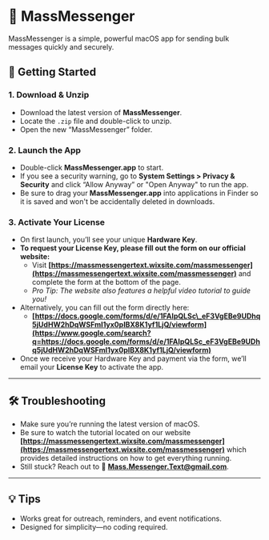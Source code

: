 # 💬 MassMessenger

MassMessenger is a simple, powerful macOS app for sending bulk messages quickly and securely.

## 🚀 Getting Started

### 1\. Download & Unzip

  - Download the latest version of **MassMessenger**.
  - Locate the `.zip` file and double-click to unzip.
  - Open the new “MassMessenger” folder.

### 2\. Launch the App

  - Double-click **MassMessenger.app** to start.
  - If you see a security warning, go to **System Settings \> Privacy & Security** and click “Allow Anyway” or "Open Anyway" to run the app.
  - Be sure to drag your **MassMessenger.app** into applications in Finder so it is saved and won't be accidentally deleted in downloads.

### 3\. Activate Your License

  - On first launch, you’ll see your unique **Hardware Key**.
  - **To request your License Key, please fill out the form on our official website:**
      - Visit **[https://massmessengertext.wixsite.com/massmessenger](https://massmessengertext.wixsite.com/massmessenger)** and complete the form at the bottom of the page.
      - *Pro Tip: The website also features a helpful video tutorial to guide you\!*
  - Alternatively, you can fill out the form directly here:
      - **[https://docs.google.com/forms/d/e/1FAIpQLSc\_eF3VgEBe9UDhq5jUdHW2hDqWSFmI1yx0pIBX8K1yf1LjQ/viewform](https://www.google.com/search?q=https://docs.google.com/forms/d/e/1FAIpQLSc_eF3VgEBe9UDhq5jUdHW2hDqWSFmI1yx0pIBX8K1yf1LjQ/viewform)**
  - Once we receive your Hardware Key and payment via the form, we’ll email your **License Key** to activate the app.

-----

## 🛠 Troubleshooting

  - Make sure you’re running the latest version of macOS.
  - Be sure to watch the tutorial located on our website **[https://massmessengertext.wixsite.com/massmessenger](https://massmessengertext.wixsite.com/massmessenger)** which provides detailed instructions on how to get everything running.
  - Still stuck? Reach out to 📨 **Mass.Messenger.Text@gmail.com**.

-----

## 💡 Tips

  - Works great for outreach, reminders, and event notifications.
  - Designed for simplicity—no coding required.
